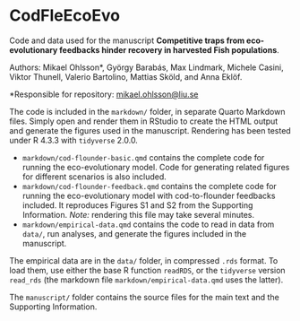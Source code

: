 # CodFleEcoEvo

Code and data used for the manuscript **Competitive traps from eco-evolutionary feedbacks hinder recovery in harvested Fish populations**.

Authors: Mikael Ohlsson\*, György Barabás, Max Lindmark, Michele Casini, Viktor Thunell, Valerio Bartolino, Mattias Sköld, and Anna Eklöf.

\*Responsible for repository: mikael.ohlsson@liu.se

The code is included in the `markdown/` folder, in separate Quarto Markdown files. Simply open and render them in RStudio to create the HTML output and generate the figures used in the manuscript. Rendering has been tested under R 4.3.3 with `tidyverse` 2.0.0.

- `markdown/cod-flounder-basic.qmd` contains the complete code for running the eco-evolutionary model. Code for generating related figures for different scenarios is also included.
- `markdown/cod-flounder-feedback.qmd` contains the complete code for running the eco-evolutionary model with cod-to-flounder feedbacks included. It reproduces Figures S1 and S2 from the Supporting Information. *Note:* rendering this file may take several minutes.
- `markdown/empirical-data.qmd` contains the code to read in data from `data/`, run analyses, and generate the figures included in the manuscript.

The empirical data are in the `data/` folder, in compressed `.rds` format. To load them, use either the base R function `readRDS`, or the `tidyverse` version `read_rds` (the markdown file `markdown/empirical-data.qmd` uses the latter).

The `manuscript/` folder contains the source files for the main text and the Supporting Information.
